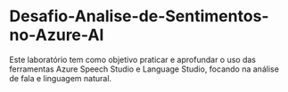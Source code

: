 # Desafio-Analise-de-Sentimentos-no-Azure-AI
Este laboratório tem como objetivo praticar e aprofundar o uso das ferramentas Azure Speech Studio e Language Studio, focando na análise de fala e linguagem natural.
